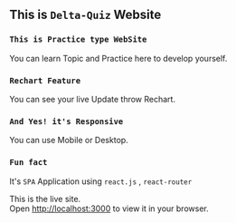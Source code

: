 ## This is `Delta-Quiz` Website 

### `This is Practice type WebSite`

You can learn Topic and Practice here to develop yourself. 

### `Rechart Feature`

You can see your live Update throw Rechart.

### `And Yes! it's Responsive `

You can use Mobile or Desktop.

### `Fun fact`

It's `SPA` Application using `react.js` , `react-router`

This is the live site.\
Open [http://localhost:3000](http://localhost:3000) to view it in your browser.